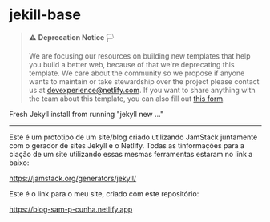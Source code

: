 # jekill-base
> ⚠️ **Deprecation Notice** 🏳
>
> We are focusing our resources on building new templates that help you build a better web, because of that we're deprecating this template. We care about the community so we propose if anyone wants to maintain or take stewardship over the project please contact us at [devexperience@netlify.com](mailto:devexperience@netlify.com). If you want to share anything with the team about this template, you can also fill out [this form](https://template-feedback.netlify.app/).

Fresh Jekyll install from running "jekyll new ..."

---------------------------------------------------------------------------------------------------------------------------------------------------------------------------

Este é um prototipo de um site/blog criado utilizando JamStack juntamente com o gerador de sites Jekyll e o Netlify.
Todas as tinformações para a ciação de um site utilizando essas mesmas ferramentas estaram no link a baixo:

https://jamstack.org/generators/jekyll/

Este é o link para o meu site, criado com este repositório:

https://blog-sam-p-cunha.netlify.app